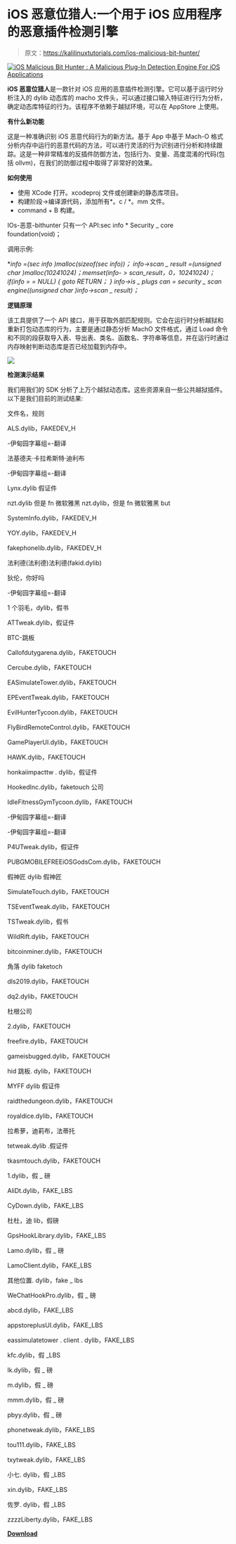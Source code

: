 # iOS 恶意位猎人:一个用于 iOS 应用程序的恶意插件检测引擎

> 原文：<https://kalilinuxtutorials.com/ios-malicious-bit-hunter/>

[![iOS Malicious Bit Hunter : A Malicious Plug-In Detection Engine For iOS Applications](img//a9a0b290b900bc14303adf65a05021ea.png "iOS Malicious Bit Hunter : A Malicious Plug-In Detection Engine For iOS Applications")](https://1.bp.blogspot.com/-SgkY3TZbxkc/YM4IGfhlzoI/AAAAAAAAJoQ/YF5JHo73ycwj3p4c0vYhikZNHfIriXACgCLcBGAsYHQ/s728/iOS%2BMalicious.png)

**iOS 恶意位猎人**是一款针对 iOS 应用的恶意插件检测引擎。它可以基于运行时分析注入的 dylib 动态库的 macho 文件头，可以通过接口输入特征进行行为分析，确定动态库特征的行为。该程序不依赖于越狱环境，可以在 AppStore 上使用。

**有什么新功能**

这是一种准确识别 iOS 恶意代码行为的新方法。基于 App 中基于 Mach-O 格式分析内存中运行的恶意代码的方法，可以进行灵活的行为识别进行分析和持续跟踪。这是一种非常精准的反插件防御方法，包括行为、变量、高度混淆的代码(包括 ollvm)，在我们的防御过程中取得了非常好的效果。

**如何使用**

*   使用 XCode 打开。xcodeproj 文件或创建新的静态库项目。
*   构建阶段->编译源代码，添加所有*。c / *。mm 文件。
*   command + B 构建。

IOs-恶意-bithunter 只有一个 API:sec info * Security _ core foundation(void)；

调用示例:

**info =(sec info *)malloc(sizeof(sec info))；
info->scan _ result =(unsigned char *)malloc(1024*1024)；memset(info- > scan_result，0，1024*1024)；
if(info = = NULL)
{
goto RETURN；
}
info->is _ plugs can = security _ scan engine((unsigned char *)info->scan _ result)；**

**逻辑原理**

该工具提供了一个 API 接口，用于获取外部匹配规则。它会在运行时分析越狱和重新打包动态库的行为，主要是通过静态分析 MachO 文件格式，通过 Load 命令和不同的段获取导入表、导出表、类名、函数名、字符串等信息，并在运行时通过内存映射判断动态库是否已经加载到内存中。

![](img//c4fa45a6136b50079477294418b7f745.png)

**检测演示结果**

我们用我们的 SDK 分析了上万个越狱动态库。这些资源来自一些公共越狱插件。以下是我们目前的测试结果:

文件名，规则

ALS.dylib，FAKEDEV_H

-伊甸园字幕组=-翻译

法基德夫·卡拉希斯特·迪利布

-伊甸园字幕组=-翻译

Lynx.dylib 假证件

nzt.dylib 但是 fn 微软雅黑 nzt.dylib，但是 fn 微软雅黑 but

SystemInfo.dylib，FAKEDEV_H

YOY.dylib，FAKEDEV_H

fakephonelib.dylib，FAKEDEV_H

法利德(法利德)法利德(fakid.dylib)

狄伦，你好吗

-伊甸园字幕组=-翻译

1 个羽毛，dylib，假书

ATTweak.dylib，假证件

BTC-跳板

Callofdutygarena.dylib，FAKETOUCH

Cercube.dylib，FAKETOUCH

EASimulateTower.dylib，FAKETOUCH

EPEventTweak.dylib，FAKETOUCH

EvilHunterTycoon.dylib，FAKETOUCH

FlyBirdRemoteControl.dylib，FAKETOUCH

GamePlayerUI.dylib，FAKETOUCH

HAWK.dylib，FAKETOUCH

honkaiimpacttw . dylib，假证件

HookedInc.dylib，faketouch 公司

IdleFitnessGymTycoon.dylib，FAKETOUCH

-伊甸园字幕组=-翻译

-伊甸园字幕组=-翻译

P4UTweak.dylib，假证件

PUBGMOBILEFREEiOSGodsCom.dylib，FAKETOUCH

假神匠 dylib 假神匠

SimulateTouch.dylib，FAKETOUCH

TSEventTweak.dylib，FAKETOUCH

TSTweak.dylib，假书

WildRift.dylib，FAKETOUCH

bitcoinminer.dylib，FAKETOUCH

角落 dylib faketoch

dls2019.dylib，FAKETOUCH

dq2.dylib，FAKETOUCH

杜根公司

2.dylib，FAKETOUCH

freefire.dylib，FAKETOUCH

gameisbugged.dylib，FAKETOUCH

hid 跳板. dylib，FAKETOUCH

MYFF dylib 假证件

raidthedungeon.dylib，FAKETOUCH

royaldice.dylib，FAKETOUCH

拉希萝，迪莉布，法蒂托

tetweak.dylib .假证件

tkasmtouch.dylib，FAKETOUCH

1.dylib，假 _ 磅

AliDt.dylib，FAKE_LBS

CyDown.dylib，FAKE_LBS

杜杜，迪 lib，假磅

GpsHookLibrary.dylib，FAKE_LBS

Lamo.dylib，假 _ 磅

LamoClient.dylib，FAKE_LBS

其他位置. dylib，fake _ lbs

WeChatHookPro.dylib，假 _ 磅

abcd.dylib，FAKE_LBS

appstoreplusUI.dylib，FAKE_LBS

eassimulatetower . client . dylib，FAKE_LBS

kfc.dylib，假 _LBS

lk.dylib，假 _ 磅

m.dylib，假 _ 磅

mmm.dylib，假 _ 磅

pbyy.dylib，假 _ 磅

phonetweak.dylib，FAKE_LBS

tou111.dylib，FAKE_LBS

txytweak.dylib，FAKE_LBS

小七. dylib，假 _LBS

xin.dylib，FAKE_LBS

佐罗. dylib，假 _LBS

zzzzLiberty.dylib，FAKE_LBS

[**Download**](https://github.com/alipay/ios-malicious-bithunter)